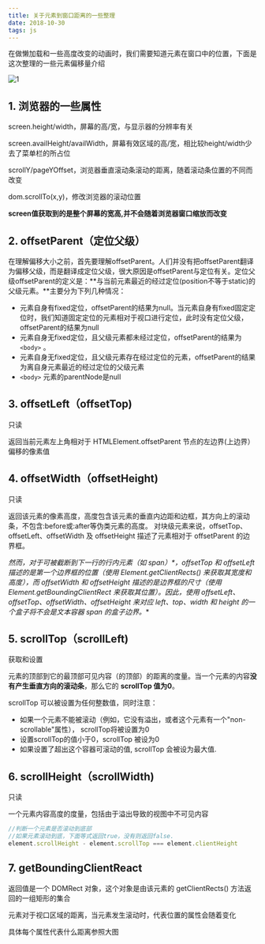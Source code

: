 ```yaml
---
title: 关于元素到窗口距离的一些整理
date: 2018-10-30
tags: js
---
```


在做懒加载和一些高度改变的动画时，我们需要知道元素在窗口中的位置，下面是这次整理的一些元素偏移量介绍

![1](https://user-images.githubusercontent.com/18004081/47722599-bcc00380-dc8d-11e8-8c6a-642b83208a48.png)

 ## 1. 浏览器的一些属性
screen.height/width，屏幕的高/宽，与显示器的分辨率有关

screen.availHeight/availWidth，屏幕有效区域的高/宽，相比较height/width少去了菜单栏的所占位

scrollY/pageYOffset，浏览器垂直滚动条滚动的距离，随着滚动条位置的不同而改变

dom.scrollTo(x,y)，修改浏览器的滚动位置

**screen值获取到的是整个屏幕的宽高,并不会随着浏览器窗口缩放而改变**


 ## 2. offsetParent（定位父级）

在理解偏移大小之前，首先要理解offsetParent。人们并没有把offsetParent翻译为偏移父级，而是翻译成定位父级，很大原因是offsetParent与定位有关。定位父级offsetParent的定义是：**与当前元素最近的经过定位(position不等于static)的父级元素。**主要分为下列几种情况：

 - 元素自身有fixed定位，offsetParent的结果为null。当元素自身有fixed固定定位时，我们知道固定定位的元素相对于视口进行定位，此时没有定位父级，offsetParent的结果为null
 - 元素自身无fixed定位，且父级元素都未经过定位，offsetParent的结果为 `<body>` 。
 - 元素自身无fixed定位，且父级元素存在经过定位的元素，offsetParent的结果为离自身元素最近的经过定位的父级元素
 -  `<body>` 元素的parentNode是null



## 3. offsetLeft（offsetTop)

只读

返回当前元素左上角相对于  HTMLElement.offsetParent 节点的左边界(上边界）偏移的像素值

## 4. offsetWidth（offsetHeight)

只读

返回该元素的像素高度，高度包含该元素的垂直内边距和边框，其方向上的滚动条，不包含:before或:after等伪类元素的高度。
对块级元素来说，offsetTop、offsetLeft、offsetWidth 及 offsetHeight 描述了元素相对于 offsetParent 的边界框。

**然而，对于可被截断到下一行的行内元素*（如 span）*，offsetTop 和 offsetLeft 描述的是第一个边界框的位置（使用 Element.getClientRects() 来获取其宽度和高度），而 offsetWidth 和 offsetHeight 描述的是边界框的尺寸（使用 Element.getBoundingClientRect 来获取其位置）。因此，使用 offsetLeft、offsetTop、offsetWidth、offsetHeight 来对应 left、top、width 和 height 的一个盒子将不会是文本容器 span 的盒子边界。**

 ## 5. scrollTop（scrollLeft)

获取和设置

元素的顶部到它的最顶部可见内容（的顶部）的距离的度量。当一个元素的内容**没有产生垂直方向的滚动条**，那么它的 **scrollTop 值为0**。

scrollTop 可以被设置为任何整数值，同时注意：
- 如果一个元素不能被滚动（例如，它没有溢出，或者这个元素有一个"non-scrollable"属性）， scrollTop将被设置为0
- 设置scrollTop的值小于0，scrollTop 被设为0
- 如果设置了超出这个容器可滚动的值, scrollTop 会被设为最大值.
    
## 6. scrollHeight（scrollWidth)

只读

一个元素内容高度的度量，包括由于溢出导致的视图中不可见内容
```js
//判断一个元素是否滚动到底部
//如果元素滚动到底，下面等式返回true，没有则返回false.
element.scrollHeight - element.scrollTop === element.clientHeight
```

## 7. getBoundingClientReact

返回值是一个 DOMRect 对象，这个对象是由该元素的 getClientRects() 方法返回的一组矩形的集合

元素对于视口区域的距离，当元素发生滚动时，代表位置的属性会随着变化

具体每个属性代表什么距离参照大图




